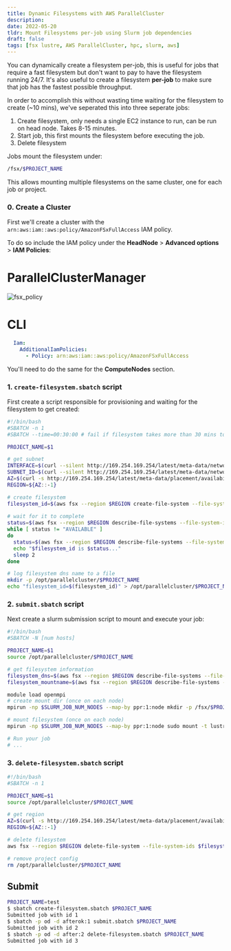 ```yaml
---
title: Dynamic Filesystems with AWS ParallelCluster
description:
date: 2022-05-20
tldr: Mount Filesystems per-job using Slurm job dependencies
draft: false
tags: [fsx lustre, AWS ParallelCluster, hpc, slurm, aws]
---
```


You can dynamically create a filesystem per-job, this is useful for jobs that require a fast filesystem but don't want to pay to have the filesystem running 24/7. It's also useful to create a filesystem **per-job** to make sure that job has the fastest possible throughput.

In order to accomplish this without wasting time waiting for the filesystem to create (~10 mins), we've seperated this into three seperate jobs:

1. Create filesystem, only needs a single EC2 instance to run, can be run on head node. Takes 8-15 minutes.
2. Start job, this first mounts the filesystem before executing the job.
3. Delete filesystem

Jobs mount the filesystem under:

```bash
/fsx/$PROJECT_NAME
```

This allows mounting multiple filesystems on the same cluster, one for each job or project.

### 0. Create a Cluster

First we'll create a cluster with the `arn:aws:iam::aws:policy/AmazonFSxFullAccess` IAM policy. 

To do so include the IAM policy under the **HeadNode** > **Advanced options** > **IAM Policies**:

# ParallelClusterManager

![fsx_policy](https://user-images.githubusercontent.com/5545980/168903747-7047017c-bd4e-4a26-a7cc-b0618770db85.png)

# CLI

```yaml
  Iam:
    AdditionalIamPolicies:
      - Policy: arn:aws:iam::aws:policy/AmazonFSxFullAccess
```

You'll need to do the same for the **ComputeNodes** section.

### 1. `create-filesystem.sbatch` script

First create a script responsible for provisioning and waiting for the filesystem to get created:

```bash
#!/bin/bash
#SBATCH -n 1
#SBATCH --time=00:30:00 # fail if filesystem takes more than 30 mins to create

PROJECT_NAME=$1

# get subnet
INTERFACE=$(curl --silent http://169.254.169.254/latest/meta-data/network/interfaces/macs/)
SUBNET_ID=$(curl --silent http://169.254.169.254/latest/meta-data/network/interfaces/macs/${INTERFACE}/subnet-id)
AZ=$(curl -s http://169.254.169.254/latest/meta-data/placement/availability-zone)
REGION=${AZ::-1}

# create filesystem
filesystem_id=$(aws fsx --region $REGION create-file-system --file-system-type LUSTRE --storage-capacity 1200 --subnet-ids $SUBNET_ID --lustre-configuration DeploymentType=SCRATCH_2 --query "FileSystem.FileSystemId" --output text)
  
# wait for it to complete
status=$(aws fsx --region $REGION describe-file-systems --file-system-ids $filesystem_id --query "FileSystems[0].Lifecycle" --output text)
while [ status != "AVAILABLE" ]
do
  status=$(aws fsx --region $REGION describe-file-systems --file-system-ids $filesystem_id --query "FileSystems[0].Lifecycle" --output text)
  echo "$filesystem_id is $status..."
  sleep 2
done

# log filesystem dns name to a file
mkdir -p /opt/parallelcluster/$PROJECT_NAME
echo "filesystem_id=$(filesystem_id)" > /opt/parallelcluster/$PROJECT_NAME
```

### 2. `submit.sbatch` script
Next create a slurm submission script to mount and execute your job:

```bash
#!/bin/bash
#SBATCH -N [num hosts]

PROJECT_NAME=$1
source /opt/parallelcluster/$PROJECT_NAME

# get filesystem information
filesystem_dns=$(aws fsx --region $REGION describe-file-systems --file-system-ids $filesystem_id --query "FileSystems[0].DNSName" --output text)
filesystem_mountname=$(aws fsx --region $REGION describe-file-systems --file-system-ids $filesystem_id --query "FileSystems[0].MountName" --output text)

module load openmpi
# create mount dir (once on each node)
mpirun -np $SLURM_JOB_NUM_NODES --map-by ppr:1:node mkdir -p /fsx/$PROJECT_NAME

# mount filesystem (once on each node)
mpirun -np $SLURM_JOB_NUM_NODES --map-by ppr:1:node sudo mount -t lustre -o noatime,flock $filesystem_dns@tcp:/$filesystem_mountname /fsx/$PROJECT_NAME

# Run your job
# ...
```

### 3. `delete-filesystem.sbatch` script

```bash
#!/bin/bash
#SBATCH -n 1

PROJECT_NAME=$1
source /opt/parallelcluster/$PROJECT_NAME

# get region
AZ=$(curl -s http://169.254.169.254/latest/meta-data/placement/availability-zone)
REGION=${AZ::-1}

# delete filesystem
aws fsx --region $REGION delete-file-system --file-system-ids $filesystem_id

# remove project config
rm /opt/parallelcluster/$PROJECT_NAME
```

## Submit

```bash
PROJECT_NAME=test
$ sbatch create-filesystem.sbatch $PROJECT_NAME
Submitted job with id 1
$ sbatch -p od -d afterok:1 submit.sbatch $PROJECT_NAME
Submitted job with id 2
$ sbatch -p od -d after:2 delete-filesystem.sbatch $PROJECT_NAME
Submitted job with id 3
```